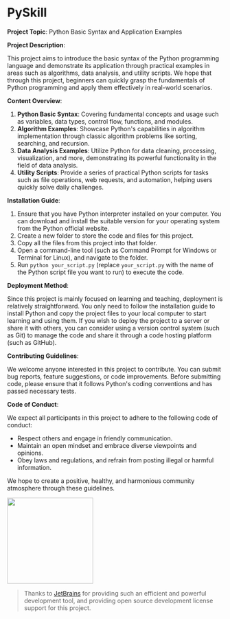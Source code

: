 # PySkill

**Project Topic**: Python Basic Syntax and Application Examples

**Project Description**:

This project aims to introduce the basic syntax of the Python programming language and demonstrate its application through practical examples in areas such as algorithms, data analysis, and utility scripts. We hope that through this project, beginners can quickly grasp the fundamentals of Python programming and apply them effectively in real-world scenarios.

**Content Overview**:

1. **Python Basic Syntax**: Covering fundamental concepts and usage such as variables, data types, control flow, functions, and modules.
2. **Algorithm Examples**: Showcase Python's capabilities in algorithm implementation through classic algorithm problems like sorting, searching, and recursion.
3. **Data Analysis Examples**: Utilize Python for data cleaning, processing, visualization, and more, demonstrating its powerful functionality in the field of data analysis.
4. **Utility Scripts**: Provide a series of practical Python scripts for tasks such as file operations, web requests, and automation, helping users quickly solve daily challenges.

**Installation Guide**:

1. Ensure that you have Python interpreter installed on your computer. You can download and install the suitable version for your operating system from the Python official website.
2. Create a new folder to store the code and files for this project.
3. Copy all the files from this project into that folder.
4. Open a command-line tool (such as Command Prompt for Windows or Terminal for Linux), and navigate to the folder.
5. Run `python your_script.py` (replace `your_script.py` with the name of the Python script file you want to run) to execute the code.

**Deployment Method**:

Since this project is mainly focused on learning and teaching, deployment is relatively straightforward. You only need to follow the installation guide to install Python and copy the project files to your local computer to start learning and using them. If you wish to deploy the project to a server or share it with others, you can consider using a version control system (such as Git) to manage the code and share it through a code hosting platform (such as GitHub).

**Contributing Guidelines**:

We welcome anyone interested in this project to contribute. You can submit bug reports, feature suggestions, or code improvements. Before submitting code, please ensure that it follows Python's coding conventions and has passed necessary tests.

**Code of Conduct**:

We expect all participants in this project to adhere to the following code of conduct:

- Respect others and engage in friendly communication.
- Maintain an open mindset and embrace diverse viewpoints and opinions.
- Obey laws and regulations, and refrain from posting illegal or harmful information.

We hope to create a positive, healthy, and harmonious community atmosphere through these guidelines.


[<img width="200" src="https://resources.jetbrains.com/storage/products/company/brand/logos/jb_beam.png"></img>](https://www.jetbrains.com/community/opensource/#support)


> Thanks to [JetBrains](https://www.jetbrains.com/community/opensource/#support) for providing such an efficient and powerful development tool, and providing open source development license support for this project.
